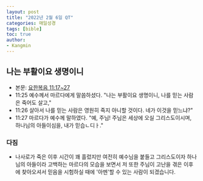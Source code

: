 ```yaml
---
layout: post
title: "2022년 2월 6일 QT"
categories: 매일성경
tags: [bible]
toc: true
author:
- Kangmin
---
```


## 나는 부활이요 생명이니
- 본문: [요한복음 11:17~27](https://www.bskorea.or.kr/bible/korbibReadpage.php?version=SAENEW&book=jhn&chap=11&sec=17&cVersion=&fontSize=15px&fontWeight=normal#focus)
- 11:25 예수께서 마르다에게 말씀하셨다. "나는 부활이요 생명이니, 나를 믿는 사람은 죽어도 살고,"
- 11:26 살아서 나를 믿는 사람은 영원히 죽지 아니할 것이다. 네가 이것을 믿느냐?"
- 11:27 마르다가 예수께 말하였다. "예, 주님! 주님은 세상에 오실 그리스도이시며, 하나님의 아들이심을, 내가 믿습ㄴ디ㅏ."

### 다짐
- 나사로가 죽은 이후 시간이 꽤 흘렀지만 여전히 예수님을 붙들고 그리스도이자 하나님의 아들이라 고백하는 마르다의 모습을 보면서
  저 또한 주님이 고난을 겪은 이후에 찾아오셔서 믿음을 시험하실 때에 '아멘'할 수 있는 사람이 되겠습니다.
